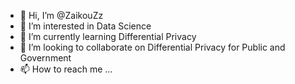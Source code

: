 - 👋 Hi, I’m @ZaikouZz
- 👀 I’m interested in Data Science
- 🌱 I’m currently learning Differential Privacy
- 💞️ I’m looking to collaborate on Differential Privacy for Public and Government
- 📫 How to reach me ...

<!---
ZaikouZz/ZaikouZz is a ✨ special ✨ repository because its `README.md` (this file) appears on your GitHub profile.
You can click the Preview link to take a look at your changes.
--->
